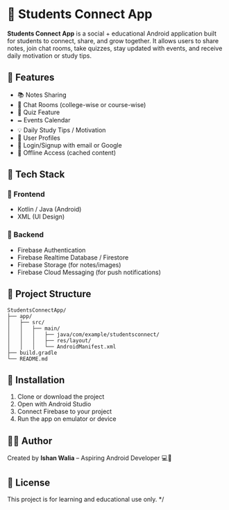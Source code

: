 
# 📱 Students Connect App

**Students Connect App** is a social + educational Android application built for students to connect, share, and grow together. It allows users to share notes, join chat rooms, take quizzes, stay updated with events, and receive daily motivation or study tips.

## 🚀 Features
- 📚 Notes Sharing
- 💬 Chat Rooms (college-wise or course-wise)
- 🧠 Quiz Feature
- 🗕️ Events Calendar
- 💡 Daily Study Tips / Motivation
- 👤 User Profiles
- 🔐 Login/Signup with email or Google
- 📆 Offline Access (cached content)

## 🔧 Tech Stack

### 🔹 Frontend
- Kotlin / Java (Android)
- XML (UI Design)

### 🔹 Backend
- Firebase Authentication
- Firebase Realtime Database / Firestore
- Firebase Storage (for notes/images)
- Firebase Cloud Messaging (for push notifications)

## 📆 Project Structure
```
StudentsConnectApp/
├── app/
│   ├── src/
│   │   ├── main/
│   │   │   ├── java/com/example/studentsconnect/
│   │   │   ├── res/layout/
│   │   │   └── AndroidManifest.xml
├── build.gradle
└── README.md
```

## 📅 Installation
1. Clone or download the project
2. Open with Android Studio
3. Connect Firebase to your project
4. Run the app on emulator or device

## 👩‍💻 Author
Created by **Ishan Walia** – Aspiring Android Developer 💻📱

## 💼 License
This project is for learning and educational use only.
*/
